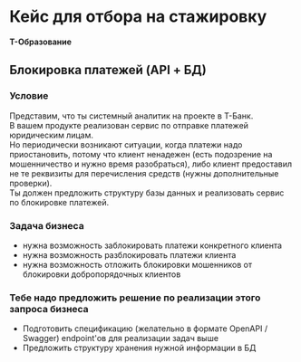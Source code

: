 # Кейс для отбора на стажировку
**T-Образование**  

## Блокировка платежей (API + БД)

### Условие
Представим, что ты системный аналитик на проекте в Т-Банк.  
В вашем продукте реализован сервис по отправке платежей юридическим лицам.  
Но периодически возникают ситуации, когда платежи надо приостановить, потому что клиент ненадежен (есть подозрение на мошенничество и нужно время разобраться), либо клиент предоставил не те реквизиты для перечисления средств (нужны дополнительные проверки).  
Ты должен предложить структуру базы данных и реализовать сервис по блокировке платежей.

### Задача бизнеса
- нужна возможность заблокировать платежи конкретного клиента  
- нужна возможность разблокировать платежи клиента  
- нужна возможность отложить блокировки мошенников от блокировки добропорядочных клиентов

### Тебе надо предложить решение по реализации этого запроса бизнеса
- Подготовить спецификацию (желательно в формате OpenAPI / Swagger) endpoint'ов для реализации задач выше  
- Предложить структуру хранения нужной информации в БД
